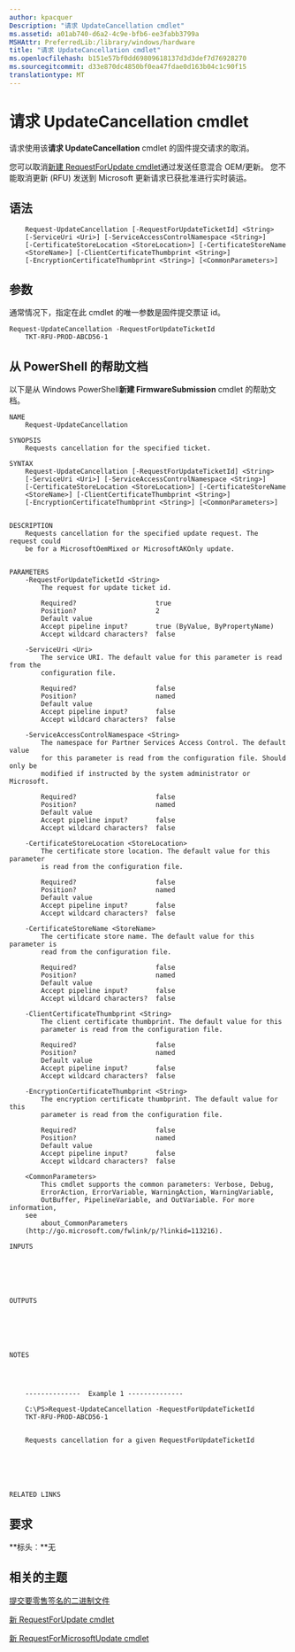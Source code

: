 ```yaml
---
author: kpacquer
Description: "请求 UpdateCancellation cmdlet"
ms.assetid: a01ab740-d6a2-4c9e-bfb6-ee3fabb3799a
MSHAttr: PreferredLib:/library/windows/hardware
title: "请求 UpdateCancellation cmdlet"
ms.openlocfilehash: b151e57bf0dd69809618137d3d3def7d76928270
ms.sourcegitcommit: d33e870dc4850bf0ea47fdae0d163b04c1c90f15
translationtype: MT
---
```

# <a name="span-idrequest-updatecancellationspanrequest-updatecancellation-cmdlet"></a><span id="request-updatecancellation"></span>请求 UpdateCancellation cmdlet


请求使用该**请求 UpdateCancellation** cmdlet 的固件提交请求的取消。

您可以取消[新建 RequestForUpdate cmdlet](new-requestforupdate-cmdlet.md)通过发送任意混合 OEM/更新。 您不能取消更新 (RFU) 发送到 Microsoft 更新请求已获批准进行实时装运。

## <a name="span-idsyntaxspanspan-idsyntaxspanspan-idsyntaxspansyntax"></a><span id="Syntax"></span><span id="syntax"></span><span id="SYNTAX"></span>语法


``` syntax
    Request-UpdateCancellation [-RequestForUpdateTicketId] <String> 
    [-ServiceUri <Uri>] [-ServiceAccessControlNamespace <String>] 
    [-CertificateStoreLocation <StoreLocation>] [-CertificateStoreName 
    <StoreName>] [-ClientCertificateThumbprint <String>] 
    [-EncryptionCertificateThumbprint <String>] [<CommonParameters>]
```

## <a name="span-idparametersspanspan-idparametersspanspan-idparametersspanparameters"></a><span id="Parameters"></span><span id="parameters"></span><span id="PARAMETERS"></span>参数


通常情况下，指定在此 cmdlet 的唯一参数是固件提交票证 id。

``` syntax
Request-UpdateCancellation -RequestForUpdateTicketId 
    TKT-RFU-PROD-ABCD56-1
```

## <a name="span-idhelpdocumentationfrompowershellspanspan-idhelpdocumentationfrompowershellspanspan-idhelpdocumentationfrompowershellspanhelp-documentation-from-powershell"></a><span id="Help_documentation_from_PowerShell"></span><span id="help_documentation_from_powershell"></span><span id="HELP_DOCUMENTATION_FROM_POWERSHELL"></span>从 PowerShell 的帮助文档


以下是从 Windows PowerShell**新建 FirmwareSubmission** cmdlet 的帮助文档。

``` syntax
NAME
    Request-UpdateCancellation
    
SYNOPSIS
    Requests cancellation for the specified ticket.
    
SYNTAX
    Request-UpdateCancellation [-RequestForUpdateTicketId] <String> 
    [-ServiceUri <Uri>] [-ServiceAccessControlNamespace <String>] 
    [-CertificateStoreLocation <StoreLocation>] [-CertificateStoreName 
    <StoreName>] [-ClientCertificateThumbprint <String>] 
    [-EncryptionCertificateThumbprint <String>] [<CommonParameters>]
    
    
DESCRIPTION
    Requests cancellation for the specified update request. The request could 
    be for a MicrosoftOemMixed or MicrosoftAKOnly update.
    

PARAMETERS
    -RequestForUpdateTicketId <String>
        The request for update ticket id.
        
        Required?                    true
        Position?                    2
        Default value                
        Accept pipeline input?       true (ByValue, ByPropertyName)
        Accept wildcard characters?  false
        
    -ServiceUri <Uri>
        The service URI. The default value for this parameter is read from the 
        configuration file.
        
        Required?                    false
        Position?                    named
        Default value                
        Accept pipeline input?       false
        Accept wildcard characters?  false
        
    -ServiceAccessControlNamespace <String>
        The namespace for Partner Services Access Control. The default value 
        for this parameter is read from the configuration file. Should only be 
        modified if instructed by the system administrator or Microsoft.
        
        Required?                    false
        Position?                    named
        Default value                
        Accept pipeline input?       false
        Accept wildcard characters?  false
        
    -CertificateStoreLocation <StoreLocation>
        The certificate store location. The default value for this parameter 
        is read from the configuration file.
        
        Required?                    false
        Position?                    named
        Default value                
        Accept pipeline input?       false
        Accept wildcard characters?  false
        
    -CertificateStoreName <StoreName>
        The certificate store name. The default value for this parameter is 
        read from the configuration file.
        
        Required?                    false
        Position?                    named
        Default value                
        Accept pipeline input?       false
        Accept wildcard characters?  false
        
    -ClientCertificateThumbprint <String>
        The client certificate thumbprint. The default value for this 
        parameter is read from the configuration file.
        
        Required?                    false
        Position?                    named
        Default value                
        Accept pipeline input?       false
        Accept wildcard characters?  false
        
    -EncryptionCertificateThumbprint <String>
        The encryption certificate thumbprint. The default value for this 
        parameter is read from the configuration file.
        
        Required?                    false
        Position?                    named
        Default value                
        Accept pipeline input?       false
        Accept wildcard characters?  false
        
    <CommonParameters>
        This cmdlet supports the common parameters: Verbose, Debug,
        ErrorAction, ErrorVariable, WarningAction, WarningVariable,
        OutBuffer, PipelineVariable, and OutVariable. For more information, 
    see 
        about_CommonParameters 
    (http://go.microsoft.com/fwlink/p/?linkid=113216). 
    
INPUTS
    
        
        
    
     
    
OUTPUTS
    
        
        
    
     
    
NOTES
    
    
        
    
    --------------  Example 1 --------------
    
    C:\PS>Request-UpdateCancellation -RequestForUpdateTicketId 
    TKT-RFU-PROD-ABCD56-1
    
    
    Requests cancellation for a given RequestForUpdateTicketId
    
    
    
    
    
    
RELATED LINKS
```

## <a name="span-idrequirementsspanspan-idrequirementsspanspan-idrequirementsspanrequirements"></a><span id="Requirements"></span><span id="requirements"></span><span id="REQUIREMENTS"></span>要求


**标头︰**无

## <a name="span-idrelatedtopicsspanrelated-topics"></a><span id="related_topics"></span>相关的主题


[提交要零售签名的二进制文件](https://msdn.microsoft.com/library/windows/hardware/dn789223)

[新 RequestForUpdate cmdlet](new-requestforupdate-cmdlet.md)

[新 RequestForMicrosoftUpdate cmdlet](new-requestformicrosoftupdate-cmdlet.md)

 

 






